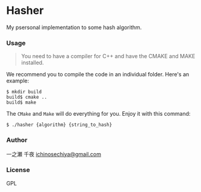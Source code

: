 # Hasher

My psersonal implementation to some hash algorithm.

### Usage

> You need to have a compiler for C++ and have the CMAKE and MAKE installed.

We recommend you to  compile the code in an individual folder. Here's an example:

```shell
$ mkdir build
build$ cmake ..
build$ make
```

The `CMake` and `Make` will do everything for you. Enjoy it with this command:

```shell
$ ./hasher {algorithm} {string_to_hash}
```

### Author

一之瀬 千夜 <ichinosechiya@gmail.com>

### License

GPL
